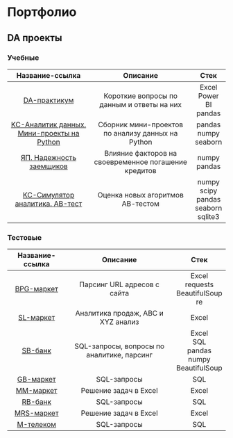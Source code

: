 # Портфолио
## DA проекты
### Учебные

|Название-ссылка|Описание|Стек|
|:-:|:-:|:-:|
|[DA-практикум](https://github.com/mikhailov-v-a/portfolio/tree/main/da_projects/edu/da_workshop)|Короткие вопросы по данным и ответы на них|Excel</br>Power BI</br>pandas</br>|
|[KC-Аналитик данных. Мини-проекты на Python](https://github.com/mikhailov-v-a/portfolio/tree/main/da_projects/edu/python_mini_projects)|Сборник мини-проектов по анализу данных на Python|pandas</br>numpy</br>seaborn</br>|
|[ЯП. Надежность заемщиков](https://github.com/mikhailov-v-a/portfolio/tree/main/da_projects/edu/credit_scoring)|Влияние факторов на своевременное погашение кредитов|numpy</br>pandas</br>|
|[KC-Cимулятор аналитика. АB-тест](https://github.com/mikhailov-v-a/portfolio/tree/main/da_projects/edu/kc_ab_test)|Оценка новых агоритмов АВ-тестом|numpy</br>scipy</br>pandas</br>seaborn</br>sqlite3</br>|

### Тестовые
|Название-ссылка|Описание|Стек|
|:-:|:-:|:-:|
|[BPG-маркет](https://github.com/mikhailov-v-a/portfolio/tree/main/da_projects/test/bpg)|Парсинг URL адресов с сайта|Excel</br>requests</br>BeautifulSoup</br>re|
|[SL-маркет](https://github.com/mikhailov-v-a/portfolio/tree/main/da_projects/test/sl)|Аналитика продаж, ABC и XYZ анализ|Excel|
|[SB-банк](https://github.com/mikhailov-v-a/portfolio/tree/main/da_projects/test/sb)|SQL-запросы, вопросы по аналитике, парсинг|Excel</br>SQL</br>pandas</br>numpy</br>BeautifulSoup|
|[GB-маркет](https://github.com/mikhailov-v-a/portfolio/tree/main/da_projects/test/gb)|SQL-запросы|SQL</br>|
|[MM-маркет](https://github.com/mikhailov-v-a/portfolio/tree/main/da_projects/test/mm)|Решение задач в Excel|Excel</br>|
|[RB-банк](https://github.com/mikhailov-v-a/portfolio/tree/main/da_projects/test/rb)|SQL-запросы|SQL</br>|
|[MRS-маркет](https://github.com/mikhailov-v-a/portfolio/tree/main/da_projects/test/mrs)|Решение задач в Excel|Excel</br>|
|[M-телеком](https://github.com/mikhailov-v-a/portfolio/tree/main/da_projects/test/m)|SQL-запросы|SQL</br>|